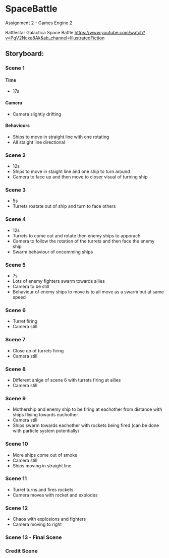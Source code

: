 # SpaceBattle
Assignment 2 - Games Engine 2

Battlestar Galactica Space Battle
https://www.youtube.com/watch?v=PqV2Ncxe8Ak&ab_channel=IllustratedFiction

## Storyboard:

### Scene 1
#### Time
- 17s
#### Camera
 - Camera slightly drifting 
#### Behaviours
- Ships to move in straight line with one rotating 
- All staight line directional 

### Scene 2
- 12s
- Ships to move in staight line and one ship to turn around
- Camera to face up and then move to closer visual of turning ship

### Scene 3
- 5s
- Turrets roatate out of ship and turn to face others

### Scene 4
- 12s
- Turrets to come out and rotate then enemy ships to apporach 
- Camera to follow the rotation of the turrets and then face the enemy ship
- Swarm behaviour of oncomming ships

### Scene 5
- 7s
- Lots of enemy fighters swarm towards allies 
- Camera to be still
- Behaviour of enemy ships to move is to all move as a swarm but at same speed

### Scene 6
- Turret firing
- Camera still

### Scene 7
- Close up of turrets firing
- Camera still

### Scene 8
- Different anlge of scene 6 with turrets firing at allies 
- Camera still

### Scene 9
- Mothership and enemy ship to be firing at eachother from distance with ships fliying towards eachother 
- Camera still
- Ships swarm towards eachother with rockets being fired (can be done with particle system potentially)

### Scene 10
- More ships come out of smoke
- Camera still
- Ships moving in straight line 

### Scene 11
- Turret turns and fires rockets
- Camera moves with rocket and explodes

### Scene 12
- Chaos with explosions and fighters
- Camera moving to right 

### Scene 13 - Final Scene


### Credit Scene

